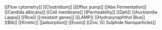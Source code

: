 [[Flow cytometry]]
[[Clostridium]]
[[Efflux pump]]
[[Abe Fermentation]]
[[Candida albicans]]
[[Cell membrane]]
[[Permeability]]
[[Dph]]
[[Aucklandia Lappa]]
[[Rice]]
[[resistant genes]]
[[LAMP]]
[[Hydroxynaphthol Blue]]
[[Blb]]
[[Kinetic]]
[[adsorption]]
[[Eosin]]
[[Zinc (Ii) Sulphide Nanoparticles]]
